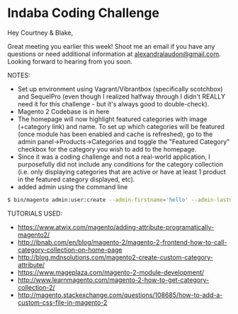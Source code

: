 # Indaba Coding Challenge

Hey Courtney & Blake,

Great meeting you earlier this week! Shoot me an email if you have any questions or need additional information at alexandralaudon@gmail.com. Looking forward to hearing from you soon.

NOTES:
- Set up environment using Vagrant/Vibrantbox (specifically scotchbox) and SequelPro (even though I realized halfway through I didn't REALLY need it for this challenge - but it's always good to double-check).
- Magento 2 Codebase is in here
- The homepage will now highlight featured categories with image (+category link) and name. To set up which categories will be featured (once module has been enabled and cache is refreshed), go to the admin panel->Products->Categories and toggle the "Featured Category" checkbox for the category you wish to add to the homepage.
- Since it was a coding challenge and not a real-world application, I purposefully did not include any conditions for the category collection (i.e. only displaying categories that are active or have at least 1 product in the featured category displayed, etc).
- added admin using the command line
```sh
$ bin/magento admin:user:create --admin-firstname='hello' --admin-lastname='world' --admin-email='hello@world.com' --admin-user='indaba' --admin-password='indaba-1-TEST'
```

TUTORIALS USED:
- https://www.atwix.com/magento/adding-attribute-programatically-magento2/
- http://ibnab.com/en/blog/magento-2/magento-2-frontend-how-to-call-category-collection-on-home-page
- http://blog.mdnsolutions.com/magento2-create-custom-category-attribute/
- https://www.mageplaza.com/magento-2-module-development/
- http://www.learnmagento.com/magento-2-how-to-get-category-collection-2/
- http://magento.stackexchange.com/questions/108685/how-to-add-a-custom-css-file-in-magento-2
